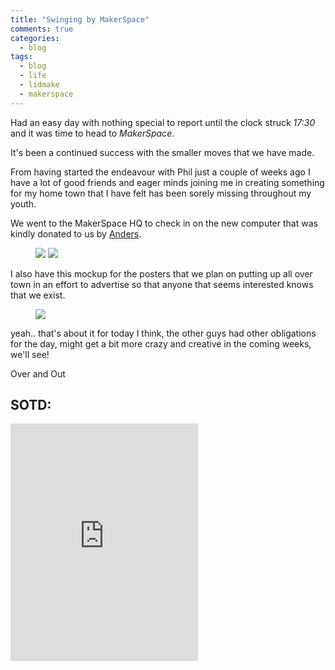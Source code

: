 ```yaml
---
title: "Swinging by MakerSpace"
comments: true
categories:
  - blog
tags:
  - blog
  - life
  - lidmake
  - makerspace
---
```

Had an easy day with nothing special to report until the clock struck *17:30* and it was time to head to *MakerSpace*. 

It's been a continued success with the smaller moves that we have made.

From having started the endeavour with Phil just a couple of weeks ago I have a lot of good friends and eager minds joining me in creating something for my home town that I have felt has been sorely missing throughout my youth.

We went to the MakerSpace HQ to check in on the new computer that was kindly donated to us by [Anders](https://se.linkedin.com/in/anders-wik-998a8255). 

<figure class="half">
  <a href="https://github.com/dotMavriQ/dotmavriq.github.io/blob/master/assets/Camera/20180628_ms1.jpg?raw=true">
    <img src="https://github.com/dotMavriQ/dotmavriq.github.io/blob/master/assets/Camera/20180628_ms1.jpg?raw=true"></a>
    <a href="https://github.com/dotMavriQ/dotmavriq.github.io/blob/master/assets/Camera/20180628_ms2.jpg?raw=true">
    <img src="https://github.com/dotMavriQ/dotmavriq.github.io/blob/master/assets/Camera/20180628_ms2.jpg?raw=true"></a>
    </figure>

I also have this mockup for the posters that we plan on putting up all over town in an effort to advertise so that anyone that seems interested knows that we exist.

<figure>
  <a href="https://github.com/dotMavriQ/dotmavriq.github.io/blob/master/assets/Camera/MakerMockUp.png?raw=true">
    <img src="https://github.com/dotMavriQ/dotmavriq.github.io/blob/master/assets/Camera/MakerMockUp.png?raw=true"></a>
 </figure>



yeah.. that's about it for today I think, the other guys had other obligations for the day, might get a bit more crazy and creative in the coming weeks, we'll see! 

Over and Out 

## SOTD:

<iframe src="https://open.spotify.com/embed?uri=spotify:track:6WcSx88BaYwHtT6izZSDRL" width="300" height="380" frameborder="0" allowtransparency="true" allow="encrypted-media"></iframe>